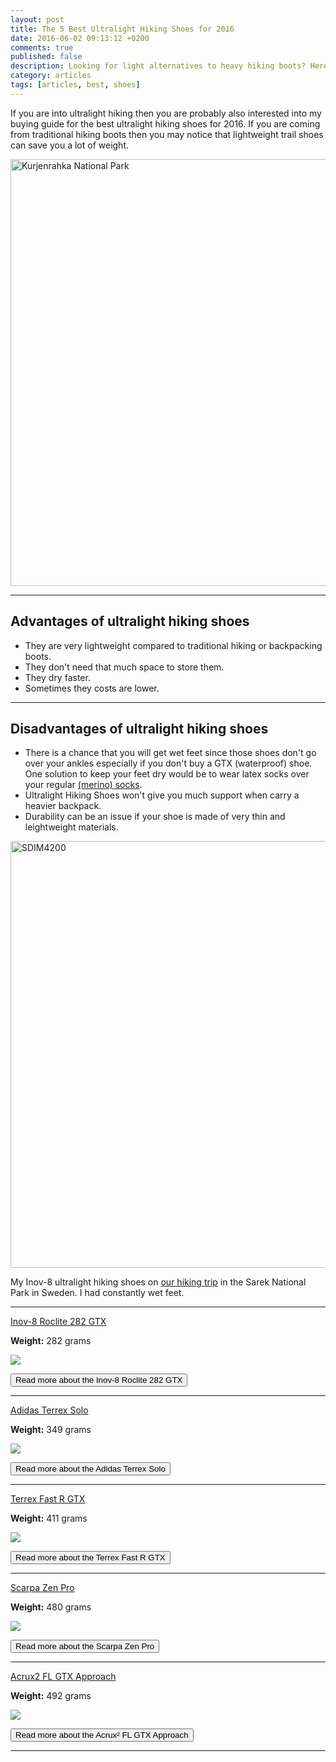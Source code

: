 ```yaml
---
layout: post
title: The 5 Best Ultralight Hiking Shoes for 2016
date: 2016-06-02 09:13:12 +0200
comments: true
published: false
description: Looking for light alternatives to heavy hiking boots? Here are the best ultralight hiking shoes for 2016
category: articles
tags: [articles, best, shoes]
---
```

If you are into ultralight hiking then you are probably also interested into my buying guide for the best ultralight hiking shoes for 2016. If you are coming from traditional hiking boots then you may notice that lightweight trail shoes can save you a lot of weight. 

<a data-flickr-embed="true"  href="https://www.flickr.com/photos/90204224@N07/15189713140/in/album-72157646473352583/" title="Kurjenrahka National Park"><img src="https://c5.staticflickr.com/3/2942/15189713140_cf23bd9412_b.jpg" width="1024" height="683" alt="Kurjenrahka National Park"></a><script async src="//embedr.flickr.com/assets/client-code.js" charset="utf-8"></script>

<!--more-->

---

## Advantages of ultralight hiking shoes

* They are very lightweight compared to traditional hiking or backpacking boots.
* They don't need that much space to store them.
* They dry faster.
* Sometimes they costs are lower.

---

## Disadvantages of ultralight hiking shoes

* There is a chance that you will get wet feet since those shoes don't go over your ankles especially if you don't buy a GTX (waterproof) shoe. One solution to keep your feet dry would be to wear latex socks over your regular [(merino) socks](http://www.backcountry.com/icebreaker-hike-mid-crew-sock-mens-ice0793).
* Ultralight Hiking Shoes won't give you much support when carry a heavier backpack.
* Durability can be an issue if your shoe is made of very thin and leightweight materials.

<a data-flickr-embed="true"  href="https://www.flickr.com/photos/90204224@N07/9596183907/in/album-72157646473352583/" title="SDIM4200"><img src="https://c4.staticflickr.com/4/3815/9596183907_732d266e5d_b.jpg" width="1024" height="683" alt="SDIM4200"></a><script async src="//embedr.flickr.com/assets/client-code.js" charset="utf-8"></script>
   
My Inov-8 ultralight hiking shoes on [our hiking trip](http://www.hikeventures.com/hiking-and-packrafting-in-sarek-day-1/) in the Sarek National Park in Sweden. I had constantly wet feet.

---

[Inov-8 Roclite 282 GTX](http://www.backcountry.com/inov-8-roclite-282-gtx-trail-running-shoe-mens)

**Weight:** 282 grams

<a  href="http://www.amazon.com/gp/product/B00QTCYO1E/ref=as_li_tl?ie=UTF8&camp=1789&creative=9325&creativeASIN=B00QTCYO1E&linkCode=as2&tag=hikeve-20&linkId=XWRB6N6GRHOGOXFB"><img border="0" src="http://ws-na.amazon-adsystem.com/widgets/q?_encoding=UTF8&ASIN=B00QTCYO1E&Format=_SL250_&ID=AsinImage&MarketPlace=US&ServiceVersion=20070822&WS=1&tag=hikeve-20" ></a><img src="http://ir-na.amazon-adsystem.com/e/ir?t=hikeve-20&l=as2&o=1&a=B00QTCYO1E" width="1" height="1" border="0" alt="" style="border:none !important; margin:0px !important;" />


<a href="http://www.backcountry.com/inov-8-roclite-282-gtx-trail-running-shoe-mens"><button type="button" class="btn btn-danger">Read more about the Inov-8 Roclite 282 GTX</button></a> 

---

[Adidas Terrex Solo](http://www.backcountry.com/adidas-outdoor-terrex-solo-approach-shoe-mens)

**Weight:** 349 grams

<a  href="http://www.amazon.com/gp/product/B0113P30VG/ref=as_li_tl?ie=UTF8&camp=1789&creative=9325&creativeASIN=B0113P30VG&linkCode=as2&tag=hikeve-20&linkId=DVTNAJVQHSVBFXM5"><img border="0" src="http://ws-na.amazon-adsystem.com/widgets/q?_encoding=UTF8&ASIN=B0113P30VG&Format=_SL250_&ID=AsinImage&MarketPlace=US&ServiceVersion=20070822&WS=1&tag=hikeve-20" ></a><img src="http://ir-na.amazon-adsystem.com/e/ir?t=hikeve-20&l=as2&o=1&a=B0113P30VG" width="1" height="1" border="0" alt="" style="border:none !important; margin:0px !important;" />


<a href="http://www.backcountry.com/adidas-outdoor-terrex-solo-approach-shoe-mens"><button type="button" class="btn btn-danger">Read more about the Adidas Terrex Solo</button></a> 

---

[Terrex Fast R GTX](http://www.backcountry.com/adidas-outdoor-terrex-fast-r-gtx-hiking-shoe-mens)

**Weight:** 411 grams

<a  href="http://www.amazon.com/gp/product/B00L1RI2T2/ref=as_li_tl?ie=UTF8&camp=1789&creative=9325&creativeASIN=B00L1RI2T2&linkCode=as2&tag=hikeve-20&linkId=FZUPTISQVG3NFLKT"><img border="0" src="http://ws-na.amazon-adsystem.com/widgets/q?_encoding=UTF8&ASIN=B00L1RI2T2&Format=_SL250_&ID=AsinImage&MarketPlace=US&ServiceVersion=20070822&WS=1&tag=hikeve-20" ></a><img src="http://ir-na.amazon-adsystem.com/e/ir?t=hikeve-20&l=as2&o=1&a=B00L1RI2T2" width="1" height="1" border="0" alt="" style="border:none !important; margin:0px !important;" />


<a href="http://www.backcountry.com/adidas-outdoor-terrex-fast-r-gtx-hiking-shoe-mens"><button type="button" class="btn btn-danger">Read more about the Terrex Fast R GTX</button></a> 

---

[Scarpa Zen Pro](http://www.backcountry.com/scarpa-zen-pro-hiking-shoe-mens)

**Weight:** 480 grams

<a  href="http://www.amazon.com/gp/product/B001Q09DFG/ref=as_li_tl?ie=UTF8&camp=1789&creative=9325&creativeASIN=B001Q09DFG&linkCode=as2&tag=hikeve-20&linkId=FSSAENSQWIPARDEA"><img border="0" src="http://ws-na.amazon-adsystem.com/widgets/q?_encoding=UTF8&ASIN=B001Q09DFG&Format=_SL250_&ID=AsinImage&MarketPlace=US&ServiceVersion=20070822&WS=1&tag=hikeve-20" ></a><img src="http://ir-na.amazon-adsystem.com/e/ir?t=hikeve-20&l=as2&o=1&a=B001Q09DFG" width="1" height="1" border="0" alt="" style="border:none !important; margin:0px !important;" />


<a href="http://www.backcountry.com/scarpa-zen-pro-hiking-shoe-mens"><button type="button" class="btn btn-danger">Read more about the Scarpa Zen Pro</button></a> 

---

[Acrux2 FL GTX Approach](http://www.backcountry.com/arcteryx-acrux2-fl-approach-shoe-mens) 

**Weight:** 492 grams

<a  href="http://www.amazon.com/gp/product/B00O4CHAL2/ref=as_li_tl?ie=UTF8&camp=1789&creative=9325&creativeASIN=B00O4CHAL2&linkCode=as2&tag=hikeve-20&linkId=QBJ2UINAADDHALYZ"><img border="0" src="http://ws-na.amazon-adsystem.com/widgets/q?_encoding=UTF8&ASIN=B00O4CHAL2&Format=_SL250_&ID=AsinImage&MarketPlace=US&ServiceVersion=20070822&WS=1&tag=hikeve-20" ></a><img src="http://ir-na.amazon-adsystem.com/e/ir?t=hikeve-20&l=as2&o=1&a=B00O4CHAL2" width="1" height="1" border="0" alt="" style="border:none !important; margin:0px !important;" />


<a href="http://www.backcountry.com/arcteryx-acrux2-fl-approach-shoe-mens"><button type="button" class="btn btn-danger">Read more about the Acrux² FL GTX Approach</button></a> 

---

<script type="text/javascript">
amzn_assoc_placement = "adunit0";
amzn_assoc_search_bar = "false";
amzn_assoc_tracking_id = "hikeve-20";
amzn_assoc_search_bar_position = "top";
amzn_assoc_ad_mode = "search";
amzn_assoc_ad_type = "smart";
amzn_assoc_marketplace = "amazon";
amzn_assoc_region = "US";
amzn_assoc_title = "Ultralight Hiking Shoes Suggestions";
amzn_assoc_default_search_phrase = "scarpa zen pro";
amzn_assoc_default_category = "All";
amzn_assoc_linkid = "0d18f88262f19f39fc7a13f07ae2563b";
</script>
<script src="//z-na.amazon-adsystem.com/widgets/onejs?MarketPlace=US"></script>
